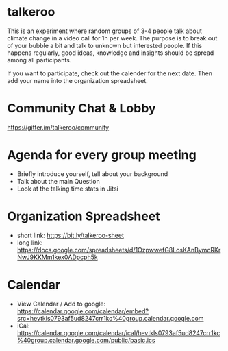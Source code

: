 # talkeroo

This is an experiment where random groups of 3-4 people talk about climate change in a video call for 1h per week. The purpose is to break out of your bubble a bit and talk to unknown but interested people. If this happens regularly, good ideas, knowledge and insights should be spread among all participants.

If you want to participate, check out the calender for the next date. Then add your name into the organization spreadsheet.

# Community Chat & Lobby
https://gitter.im/talkeroo/community

# Agenda for every group meeting
- Briefly introduce yourself, tell about your background
- Talk about the main Question
- Look at the talking time stats in Jitsi

# Organization Spreadsheet
- short link: https://bit.ly/talkeroo-sheet
- long link: https://docs.google.com/spreadsheets/d/1OzpwwefG8LosKAnBymcRKrNwJ9KKMm1kex0ADpcph5k


# Calendar
- View Calendar / Add to google: https://calendar.google.com/calendar/embed?src=hevtkls0793af5ud8247crr1kc%40group.calendar.google.com
- iCal: https://calendar.google.com/calendar/ical/hevtkls0793af5ud8247crr1kc%40group.calendar.google.com/public/basic.ics
